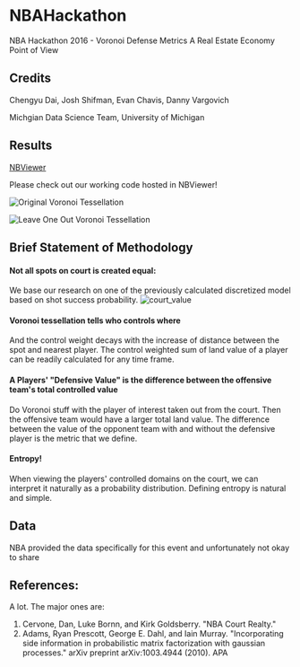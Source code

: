 # NBAHackathon
NBA Hackathon 2016 - Voronoi Defense Metrics 
A Real Estate Economy Point of View

## Credits
Chengyu Dai, Josh Shifman, Evan Chavis, Danny Vargovich

Michgian Data Science Team, University of Michigan

## Results
[NBViewer](https://nbviewer.jupyter.org/github/jdaaph/NBAHackathon/blob/master/voronoi.ipynb)

Please check out our working code hosted in NBViewer!

![Original Voronoi Tessellation](orig.png?raw=true)

![Leave One Out Voronoi Tessellation ](take1out.png?raw=true)

## Brief Statement of Methodology
#### Not all spots on court is created equal: 
We base our research on one of the previously calculated discretized model based on shot success probability.	![court_value](court_value.png?raw=true)

#### Voronoi tessellation tells who controls where
And the control weight decays with the increase of distance between the spot and nearest player. The control weighted sum of land value of a player can be readily calculated for any time frame.

#### A Players' "Defensive Value" is the difference between the offensive team's total controlled value
Do Voronoi stuff with the player of interest taken out from the court. Then the offensive team would have a larger total land value. The difference between the value of the opponent team with and without the defensive player is the metric that we define.


#### Entropy!
When viewing the players' controlled domains on the court, we can interpret it naturally as a probability distribution. Defining entropy is natural and simple.


## Data
NBA provided the data specifically for this event and unfortunately not okay to share

## References:
A lot. The major ones are:

1. Cervone, Dan, Luke Bornn, and Kirk Goldsberry. "NBA Court Realty."
2. Adams, Ryan Prescott, George E. Dahl, and Iain Murray. "Incorporating side information in probabilistic matrix factorization with gaussian processes." arXiv preprint arXiv:1003.4944 (2010).
APA	


